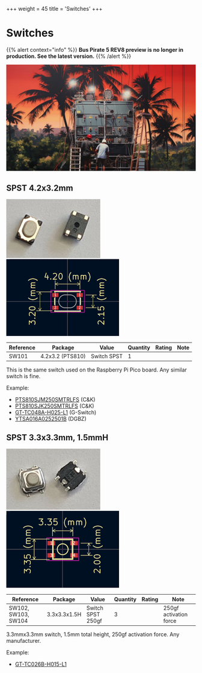 +++
weight = 45
title = 'Switches'
+++

# Switches

{{% alert context="info" %}}
**Bus Pirate 5 REV8 preview is no longer in production. See the latest version.**
{{% /alert %}}

![](./img/switches.jpg)

## SPST 4.2x3.2mm

![](./img/switchp810.jpg)![](./img/pts810-pcb.png)

|**Reference**|**Package**|**Value**|**Quantity**|**Rating**|**Note**|
|-|-|-|-|-|-|
|SW101|4.2x3.2 (PTS810)|Switch SPST|1||  

This is the same switch used on the Raspberry Pi Pico board. Any similar switch is fine.

Example:

*   [PTS810SJM250SMTRLFS](https://item.szlcsc.com/117755.html) (C&K) 
*   [PTS810SJK250SMTRLFS](https://item.szlcsc.com/222326.html) (C&K) 
*   [GT-TC048A-H025-L1](https://item.szlcsc.com/826767.html) (G-Switch) 
*   [YTSA016A0252501B](https://item.szlcsc.com/1054564.html) (DGBZ) 
    

## SPST 3.3x3.3mm, 1.5mmH

![](./img/switch4p.jpg)![](img/spst-3.3mmx1.5mm-pcb.png)

|**Reference**|**Package**|**Value**|**Quantity**|**Rating**|**Note**|
|-|-|-|-|-|-|
|SW102, SW103, SW104|3.3x3.3x1.5H|Switch SPST 250gf  |3||250gf activation force|

3.3mmx3.3mm switch, 1.5mm total height, 250gf activation force. Any manufacturer.

Example:

*   [GT-TC026B-H015-L1](https://item.szlcsc.com/826763.html)